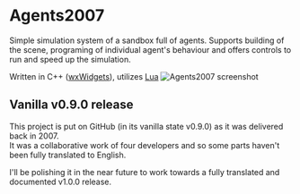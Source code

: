 # Agents2007
Simple simulation system of a sandbox full of agents. Supports building of the scene, programing of individual agent's behaviour and offers controls to run and speed up the simulation.<br />

Written in C++ ([wxWidgets](https://www.wxwidgets.org/)), utilizes [Lua](http://www.lua.org/about.html)
![Agents2007 screenshot](https://smejkal.software/img/agents2007_scr1.jpg)

## Vanilla v0.9.0 release

This project is put on GitHub (in its vanilla state v0.9.0) as it was delivered back in 2007.<br />
It was a collaborative work of four developers and so some parts haven't been fully translated to English.

I'll be polishing it in the near future to work towards a fully translated and documented v1.0.0 release.